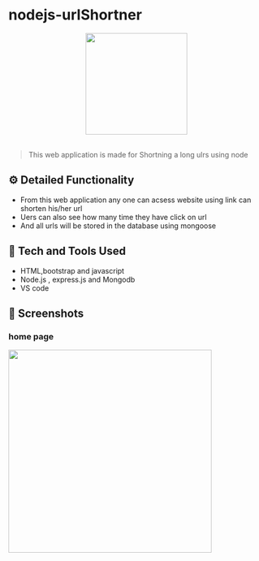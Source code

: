 # nodejs-urlShortner
<div align="center">
  <img width="200px" src="https://img.icons8.com/dusk/2x/dancing.png"/>
</div>
<br>

> This web application is made for Shortning a long ulrs using node


## ⚙️ Detailed Functionality
* From this web application any one  can acsess website using link can shorten his/her url 
* Uers can also see how many time they have click on url
* And all urls will be stored in the database using mongoose
 
## 🚀 Tech and Tools Used

* HTML,bootstrap and javascript
* Node.js , express.js and Mongodb
* VS code


## 📸 Screenshots
### home page
<img src="node-dancejs.herokuapp.com_.png" width='400px' height="auto">
